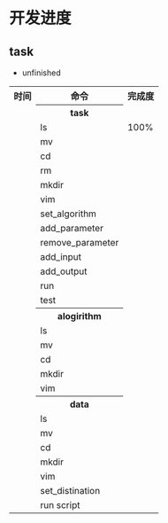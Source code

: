 # 开发进度
## task
+ unfinished
<body>
<table border="0">
<tr><th>时间</th> <th>命令             </th> <th>完成度  </th></tr>
<tr><td>    </td> <th>task             </th> <td>        </td></tr>
<tr><td>    </td> <td>ls               </td> <td>100%        </td></tr>
<tr><td>    </td> <td>mv               </td> <td>        </td></tr>
<tr><td>    </td> <td>cd               </td> <td>        </td></tr>
<tr><td>    </td> <td>rm               </td> <td>        </td></tr>
<tr><td>    </td> <td>mkdir            </td> <td>        </td></tr>
<tr><td>    </td> <td>vim              </td> <td>        </td></tr>
<tr><td>    </td> <td>set_algorithm    </td> <td>        </td></tr>
<tr><td>    </td> <td>add_parameter    </td> <td>        </td></tr>
<tr><td>    </td> <td>remove_parameter </td> <td>        </td></tr>
<tr><td>    </td> <td>add_input        </td> <td>        </td></tr>
<tr><td>    </td> <td>add_output       </td> <td>        </td></tr>
<tr><td>    </td> <td>run              </td> <td>        </td></tr>
<tr><td>    </td> <td>test             </td> <td>        </td></tr>
<tr><td>    </td> <th>alogirithm       </th> <td>        </td></tr>
<tr><td>    </td> <td>ls               </td> <td>        </td></tr>
<tr><td>    </td> <td>mv               </td> <td>        </td></tr>
<tr><td>    </td> <td>cd               </td> <td>        </td></tr>
<tr><td>    </td> <td>mkdir            </td> <td>        </td></tr>
<tr><td>    </td> <td>vim              </td> <td>        </td></tr>
<tr><td>    </td> <th>data             </th> <td>        </td></tr>
<tr><td>    </td> <td>ls               </td> <td>        </td></tr>
<tr><td>    </td> <td>mv               </td> <td>        </td></tr>
<tr><td>    </td> <td>cd               </td> <td>        </td></tr>
<tr><td>    </td> <td>mkdir            </td> <td>        </td></tr>
<tr><td>    </td> <td>vim              </td> <td>        </td></tr>
<tr><td>    </td> <td>set_distination  </td> <td>        </td></tr>
<tr><td>    </td> <td>run script       </td> <td>        </td></tr>
</table>
</bbody>

